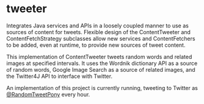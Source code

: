 # tweeter
Integrates Java services and APIs in a loosely coupled manner to use as sources of content for tweets. Flexible design of the ContentTweeter and ContentFetchStrategy subclasses allow new services and ContentFetchers to be added, even at runtime, to provide new sources of tweet content.

This implementation of ContentTweeter tweets random words and related images at specified intervals. It uses the Wordnik 
dictionary API as a source of random words, Google Image Search as a source of related images, and the Twitter4J API
to interface with Twitter.

An implementation of this project is currently running, tweeting to Twitter as <a href="https://twitter.com/RandomTweetPony" target="_BLANK">@RandomTweetPony</a> every hour.
